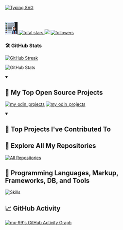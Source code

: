 [![Typing SVG](https://readme-typing-svg.herokuapp.com?font=JetBrains+Mono&size=30&pause=1000&width=450&lines=FullStack+Web+Developer;I+use+Arch+BTW)](https://git.io/typing-svg)<h1></h1>
<p align="left">
  <a href="https://github.com/mx-99">
    <img height="40px" src="Images/Static/port2.png" alt="Portfolio" title="Portfolio" </a> 
  </a> 
  <a href="https://github.com/mx-99?tab=repositories&sort=stargazers">
    <img alt="total stars" title="Total stars on GitHub" src="https://custom-icon-badges.demolab.com/github/stars/mx-99?color=55960c&style=for-the-badge&labelColor=488207&logo=star"/>
  </a>
  <img src="https://komarev.com/ghpvc/?username=mx-99&style=for-the-badge&color=40c463">
  <a href="https://github.com/mx-99?tab=followers">
    <img alt="followers" title="Follow me on Github" src="https://custom-icon-badges.demolab.com/github/followers/mx-99?color=236ad3&labelColor=1155ba&style=for-the-badge&logo=person-add&label=Follow&logoColor=white"/>
  </a>
</p>

### 🛠️ GitHub Stats
[![GitHub Streak](https://streak-stats.demolab.com?user=mx-99&theme=highcontrast&border_radius=7.5&card_width=550&card_height=250)](https://git.io/streak-stats)

![GitHub Stats](https://github-readme-stats.vercel.app/api?username=mx-99&theme=chartreuse-dark&show_icons=true&hide_border=true&count_private=true)

<!-- ![GitHub Stats](https://github-readme-streak-stats.herokuapp.com/?user=mx-99&theme=chartreuse-dark&hide_border=true) -->

<!-- ![GitHub Stats](https://github-readme-stats.vercel.app/api/top-langs/?username=mx-99&theme=chartreuse-dark&show_icons=true&hide_border=true&layout=compact)-->

<details open> 
  <summary><h2>📘 My Top Open Source Projects</h2></summary>
  <p align="left">
  <a href="https://github.com/mx-99/my_odin_projects">
    <img width="278" src="https://denvercoder1-github-readme-stats.vercel.app/api/pin/?username=mx-99&repo=my_odin_projects&theme=react&bg_color=1F222E&title_color=F85D7F&hide_border=true&icon_color=F8D866&show_icons=false" alt="my_odin_projects"></a>
    
  <a href="https://github.com/mx-99/12_week_year_template">
    <img width="278" src="https://denvercoder1-github-readme-stats.vercel.app/api/pin/?username=mx-99&repo=12_week_year_template&theme=react&bg_color=1F222E&title_color=F85D7F&hide_border=true&icon_color=F8D866&show_icons=false" alt="my_odin_projects"></a>
</p>
</details>

<details open> 
  <summary><h2>📕 Top Projects I've Contributed To</h2></summary>
  <p align="left">
<!-- Uncomment to add a project
<a href="https://github.com/pallets/flask">
  <img width="278" src="https://denvercoder1-github-readme-stats.vercel.app/api/pin/?username=pallets&repo=flask&theme=react&bg_color=1F222E&title_color=F85D7F&hide_border=true&icon_color=F8D866&show_icons=false&show_description=false" alt="flask">
</a>
-->
      </p>
</details>


## 🔗 Explore All My Repositories
<a href="https://github.com/mx-99?tab=repositories&sort=stargazers">
  <img alt="All Repositories" title="All Repositories" src="https://custom-icon-badges.demolab.com/badge/-Click%20Here%20For%20All%20My%20Repos-1F222E?style=for-the-badge&logoColor=white&logo=repo"/>
</a>

## 🔧 Programming Languages, Markup, Frameworks, DB, and Tools
![Skills](https://skillicons.dev/icons?i=html,css,js,ts,nodejs,react,bash,mongodb,mysql,neovim,vim,vscode,md,git,github&theme=light)

## 📈 GitHub Activity
[![mx-99's GitHub Activity Graph](https://github-readme-activity-graph.vercel.app/graph?username=mx-99&theme=github-compact)](https://github.com/ashutosh00710/github-readme-activity-graph)
